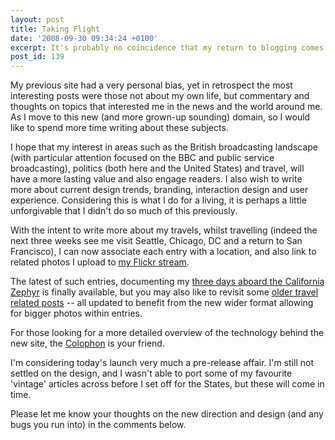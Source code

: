 ```yaml
---
layout: post
title: Taking Flight
date: '2008-09-30 09:34:24 +0100'
excerpt: It's probably no coincidence that my return to blogging comes whilst sitting in the departure lounge of Birmingham International Airport.
post_id: 139
---
```

My previous site had a very personal bias, yet in retrospect the most interesting posts were those not about my own life, but commentary and thoughts on topics that interested me in the news and the world around me. As I move to this new (and more grown-up sounding) domain, so I would like to spend more time writing about these subjects.

I hope that my interest in areas such as the British broadcasting landscape (with particular attention focused on the BBC and public service broadcasting), politics (both here and the United States) and travel, will have a more lasting value and also engage readers. I also wish to write more about current design trends, branding, interaction design and user experience. Considering this is what I do for a living, it is perhaps a little unforgivable that I didn't do so much of this previously.

With the intent to write more about my travels, whilst travelling (indeed the next three weeks see me visit Seattle, Chicago, DC and a return to San Francisco), I can now associate each entry with a location, and also link to related photos I upload to [my Flickr stream][1].

The latest of such entries, documenting my [three days aboard the California Zephyr][2] is finally available, but you may also like to revisit some [older travel related posts][3] -- all updated to benefit from the new wider format allowing for bigger photos within entries.

For those looking for a more detailed overview of the technology behind the new site, the [Colophon][4] is your friend.

I'm considering today's launch very much a pre-release affair. I'm still not settled on the design, and I wasn't able to port some of my favourite 'vintage' articles across before I set off for the States, but these will come in time.

Please let me know your thoughts on the new direction and design (and any bugs you run into) in the comments below.

[1]: http://flickr.com/photos/paulrobertlloyd/
[2]: /2008/09/california_zephyr/
[3]: /tags/travel/
[4]: /about/colophon/